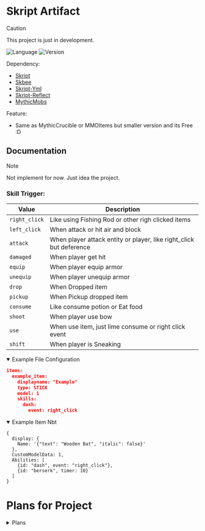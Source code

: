 # Skript Artifact
> [!CAUTION]
> This project is just in development.

<p>
  <img alt="Language" src="https://img.shields.io/badge/Language-Skript-orange?style=flat">
  <img alt="Version" src="https://img.shields.io/badge/Version-0.1--dev-light?style=flat">
</p>

Dependency:
- [Skript](https://github.com/SkriptLang/Skript)
- [Skbee](https://github.com/ShaneBeee/SkBee)
- [Skript-Yml](https://github.com/Sashie/skript-yaml)
- [Skript-Reflect](https://github.com/SkriptLang/skript-reflect)
- [MythicMobs](https://mythiccraft.io/index.php)

Feature:
- Same as MythicCrucible or MMOItems but smaller version and its Free :D

## Documentation

> [!NOTE]
> Not implement for now. Just idea the project.

### Skill Trigger:

|Value|Description|
|---|---|
|`right_click`|Like using Fishing Rod or other righ clicked items|
|`left_click`|When attack or hit air and block|
|`attack`|When player attack entity or player, like right_click but deference|
|`damaged`|When player get hit|
|`equip`|When player equip armor|
|`unequip`|When player unequip armor|
|`drop`|When Dropped item|
|`pickup`|When Pickup dropped item|
|`consume`|Like consume potion or Eat food|
|`shoot`|When player use bow|
|`use`|When use item, just lime consume or right click event|
|`shift`|When player is Sneaking|

<details open>
  <summary>Example File Configuration</summary>

```json
items:
  example_item:
    displayname: "Example"
    type: STICK
    model: 1
    skills:
      dash:
        event: right_click
```

</details>

<details open>
<summary>Example Item Nbt</summary>

```
{
  display: {
    Name: '{"text": "Wooden Bat", "italic": false}'
  },
  CustomModelData: 1,
  Abilities: [
    {id: "dash", event: "right_click"},
    {id: "berserk", timer: 10}
  ]
}
```

</details>

# Plans for Project
<details close>
  <summary>Plans</summary>

- [ ] Oraxen support
- [ ] Itemsadder support
- [ ] Item abilities activator
- [ ] Armor abilities activator
- [ ] File configuration items
- [ ] Modifying damage or attributes skill on configuration item
- [ ] Make own Json system array list(For reduce dependency of plugins)
- [ ] Make own NBT system system using NMS(For reduce dependency of plugins)

</details>